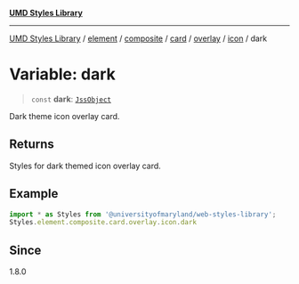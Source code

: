 [**UMD Styles Library**](../../../../../../../../../../README.md)

***

[UMD Styles Library](../../../../../../../../../../README.md) / [element](../../../../../../../../../README.md) / [composite](../../../../../../../README.md) / [card](../../../../../README.md) / [overlay](../../../README.md) / [icon](../README.md) / dark

# Variable: dark

> `const` **dark**: [`JssObject`](../../../../../../../../../../utilities/namespaces/transform/type-aliases/JssObject.md)

Dark theme icon overlay card.

## Returns

Styles for dark themed icon overlay card.

## Example

```typescript
import * as Styles from '@universityofmaryland/web-styles-library';
Styles.element.composite.card.overlay.icon.dark
```

## Since

1.8.0
